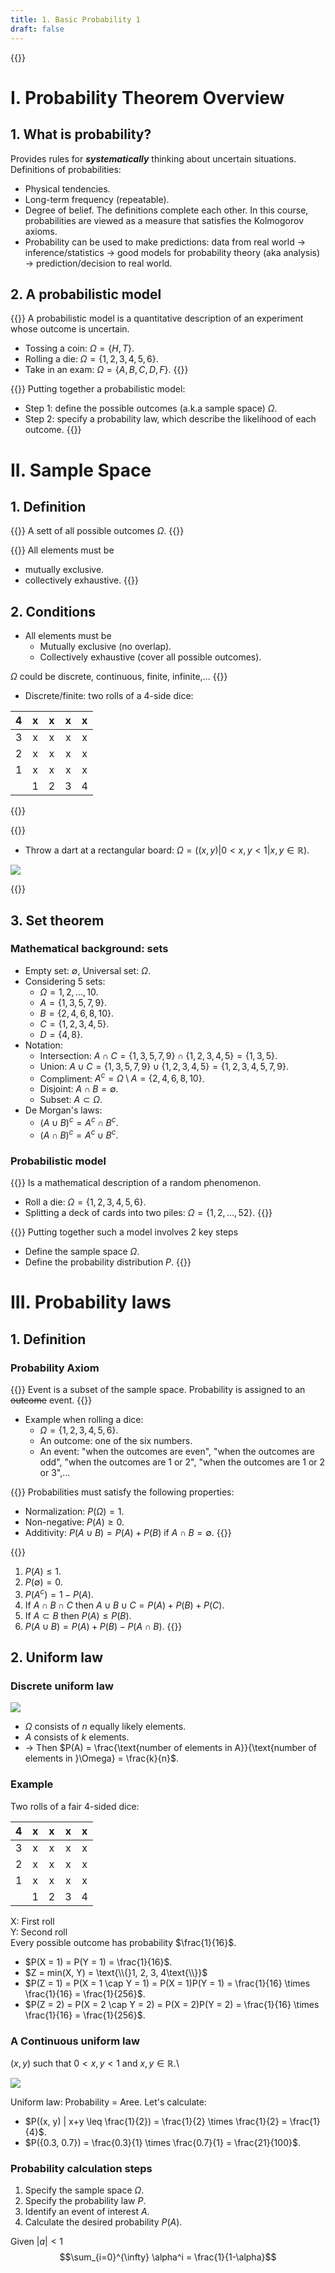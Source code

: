 ```yaml
---
title: 1. Basic Probability 1
draft: false
---
```


{{<toc>}}

# I. Probability Theorem Overview
## 1. What is probability?
Provides rules for ***systematically*** thinking about uncertain situations. Definitions of probabilities:
- Physical tendencies.
- Long-term frequency (repeatable).
- Degree of belief.
The definitions complete each other. In this course, probabilities are viewed as a measure that satisfies the Kolmogorov axioms.
- Probability can be used to make predictions: data from real world $\to$ inference/statistics $\to$ good models for probability theory (aka analysis) $\to$ prediction/decision to real world.

## 2. A probabilistic model
{{<hint type="important" title="Definition">}}
A probabilistic model is a quantitative description of an experiment whose outcome is uncertain.
- Tossing a coin: $\Omega = \{H, T\}$.
- Rolling a die: $\Omega = \{1, 2, 3, 4, 5, 6\}$.
- Take in an exam: $\Omega = \{A, B, C, D, F\}$.
{{</hint>}}

{{<hint type="important" title="2 steps">}}
Putting together a probabilistic model:
- Step 1: define the possible outcomes (a.k.a sample space) $\Omega$.
- Step 2: specify a probability law, which describe the likelihood of each outcome.
{{</hint>}}
# II. Sample Space
## 1. Definition

{{<hint type="important" title="Definition">}}
A sett of all possible outcomes $\Omega$.
{{</hint>}}

{{<hint type="important" title="Conditions">}}
All elements must be
- mutually exclusive.
- collectively exhaustive.
{{</hint>}}

## 2. Conditions
- All elements must be
    - Mutually exclusive (no overlap).
    - Collectively exhaustive (cover all possible outcomes).

$\Omega$ could be discrete, continuous, finite, infinite,...
{{<hint type="note" title="Discrete">}}

- Discrete/finite: two rolls of a 4-side dice:

|   4   |   x   |   x   |   x   |   x   |
| :---: | :---: | :---: | :---: | :---: |
|   3   |   x   |   x   |   x   |   x   |
|   2   |   x   |   x   |   x   |   x   |
|   1   |   x   |   x   |   x   |   x   |
|       |   1   |   2   |   3   |   4   |

{{</hint>}}

{{<hint type="note" title="Continuous">}}
- Throw a dart at a rectangular board: $\Omega = ((x, y) | 0 < x, y < 1| x, y \in \mathbb{R})$.

![](2_Example_continuos_sample_space.webp)

{{</hint>}}

## 3. Set theorem
### Mathematical background: sets
- Empty set: $\emptyset$, Universal set: $\Omega$.
- Considering 5 sets:
  - $\Omega = {1, 2, ..., 10}$.
  - $A = \{1, 3, 5, 7, 9\}$.
  - $B = \{2, 4, 6, 8, 10\}$.
  - $C = \{1, 2, 3, 4, 5\}$.
  - $D = \{4, 8\}$.
- Notation:
  - Intersection: $A \cap C = \{1, 3, 5, 7, 9\} \cap \{1, 2, 3, 4, 5\} = \{1, 3, 5\}$.
  - Union: $A \cup C = \{1, 3, 5, 7, 9\} \cup \{1, 2, 3, 4, 5\} = \{1, 2, 3, 4, 5, 7, 9\}$.
  - Compliment: $A^c = \Omega \setminus A = \{2, 4, 6, 8, 10\}$.
  - Disjoint: $A \cap B = \emptyset$.
  - Subset: $A \subset \Omega$.
- De Morgan's laws:
  - $(A \cup B)^c = A^c \cap B^c$.
  - $(A \cap B)^c = A^c \cup B^c$.
### Probabilistic model

{{<hint type="important" title="A probabilistic model">}}
Is a mathematical description of a random phenomenon.
- Roll a die: $\Omega = \{1, 2, 3, 4, 5, 6\}$.
- Splitting a deck of cards into two piles: $\Omega = \{1, 2, ..., 52\}$.
{{</hint>}}

{{<hint type="important" title="2 steps">}}
Putting together such a model involves 2 key steps
- Define the sample space $\Omega$.
- Define the probability distribution $P$.
{{</hint>}}

# III. Probability laws
## 1. Definition
### Probability Axiom
{{<hint type="important" title="Definition">}}
Event is a subset of the sample space. Probability is assigned to an ~~outcome~~ event.
{{</hint>}}

- Example when rolling a dice:
  - $\Omega = \{1, 2, 3, 4, 5, 6\}$.
  - An outcome: one of the six numbers.
  - An event: "when the outcomes are even", "when the outcomes are odd", "when the outcomes are 1 or 2", "when the outcomes are 1 or 2 or 3",...

{{<hint type="important" title="Kolmogorov's Axioms">}}
Probabilities must satisfy the following properties:
- Normalization: $P(\Omega) = 1$.
- Non-negative: $P(A) \geq 0$.
- Additivity: $P(A \cup B) = P(A) + P(B)$ if $A \cap B = \emptyset$.
{{</hint>}}

{{<hint type="important" title="Consequences">}}
1. $P(A) \leq 1$.
2. $P(\emptyset) = 0$.
3. $P(A^c) = 1 - P(A)$.
4. If $A \cap B \cap C$ then $A \cup B \cup C = P(A) + P(B) + P(C)$.
5. If $A \subset B$ then $P(A) \leq P(B)$.
6. $P(A \cup B) = P(A) + P(B) - P(A \cap B)$.
{{</hint>}}

## 2. Uniform law
### Discrete uniform law

![](1_Discrete_uniform_law.webp)

- $\Omega$ consists of $n$ equally likely elements.
- $A$ consists of $k$ elements.
- $\to$ Then $P(A) = \frac{\text{number of elements in A}}{\text{number of elements in }\Omega} = \frac{k}{n}$.
### Example
Two rolls of a fair 4-sided dice:

|   4   |   x   |   x   |   x   |   x   |
| :---: | :---: | :---: | :---: | :---: |
|   3   |   x   |   x   |   x   |   x   |
|   2   |   x   |   x   |   x   |   x   |
|   1   |   x   |   x   |   x   |   x   |
|       |   1   |   2   |   3   |   4   |

X: First roll\
Y: Second roll\
Every possible outcome has probability $\frac{1}{16}$.
- $P(X = 1) = P(Y = 1) = \frac{1}{16}$.
- $Z = min(X, Y) = \text{\\{}1, 2, 3, 4\text{\\}}$
- $P(Z = 1) = P(X = 1 \cap Y = 1) = P(X = 1)P(Y = 1) = \frac{1}{16} \times \frac{1}{16} = \frac{1}{256}$.
- $P(Z = 2) = P(X = 2 \cap Y = 2) = P(X = 2)P(Y = 2) = \frac{1}{16} \times \frac{1}{16} = \frac{1}{256}$.

### A Continuous uniform law
$(x, y)$ such that $0 < x, y < 1$ and $x, y \in \mathbb{R}$.\

![](2_Example_continuos_sample_space.webp)

Uniform law: Probability = Aree. Let's calculate:
- $P((x, y) | x+y \leq \frac{1}{2}) = \frac{1}{2} \times \frac{1}{2} = \frac{1}{4}$.
- $P({0.3, 0.7}) = \frac{0.3}{1} \times \frac{0.7}{1} = \frac{21}{100}$.
### Probability calculation steps
1. Specify the sample space $\Omega$.
2. Specify the probability law $P$.
3. Identify an event of interest $A$.
4. Calculate the desired probability $P(A)$.

Given $|a| < 1$
$$\sum_{i=0}^{\infty} \alpha^i = \frac{1}{1-\alpha}$$